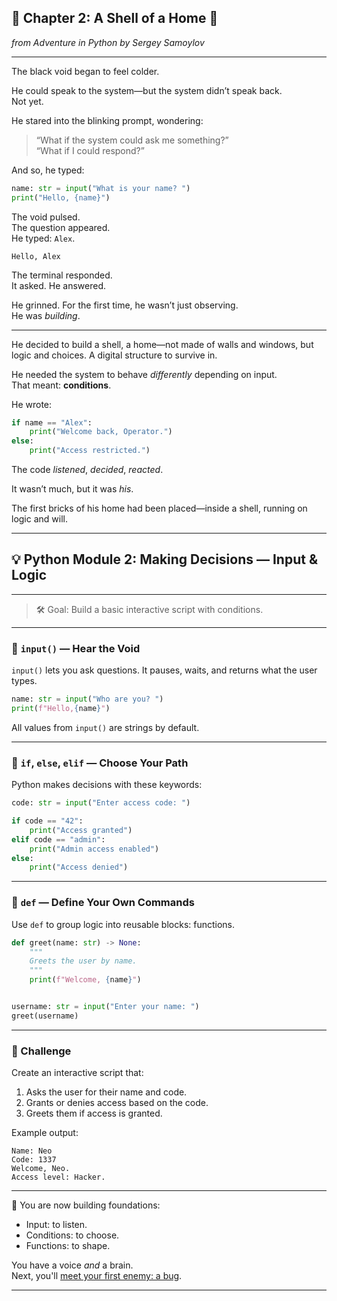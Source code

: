 ## 📖 Chapter 2: A Shell of a Home 🏡

*from Adventure in Python by Sergey Samoylov*

---

The black void began to feel colder.

He could speak to the system—but the system didn’t speak back.  
Not yet.

He stared into the blinking prompt, wondering:  
> “What if the system could ask me something?”  
> “What if I could respond?”

And so, he typed:

```python
name: str = input("What is your name? ")
print("Hello, {name}")
```

The void pulsed.  
The question appeared.  
He typed: `Alex`.

```
Hello, Alex
```

The terminal responded.  
It asked. He answered.

He grinned. For the first time, he wasn’t just observing.  
He was *building*.

---

He decided to build a shell, a home—not made of walls and windows, but logic and choices. A digital structure to survive in.

He needed the system to behave *differently* depending on input.  
That meant: **conditions**.

He wrote:

```python
if name == "Alex":
    print("Welcome back, Operator.")
else:
    print("Access restricted.")
```

The code *listened*, *decided*, *reacted*.

It wasn’t much, but it was *his*.

The first bricks of his home had been placed—inside a shell, running on logic and will.

---

## 💡 Python Module 2: Making Decisions — Input & Logic

---

> 🛠️ Goal: Build a basic interactive script with conditions.

---

### 🔹 `input()` — Hear the Void

`input()` lets you ask questions. It pauses, waits, and returns what the user types.

```python
name: str = input("Who are you? ")
print(f"Hello,{name}")
```

All values from `input()` are strings by default.

---

### 🔹 `if`, `else`, `elif` — Choose Your Path

Python makes decisions with these keywords:

```python
code: str = input("Enter access code: ")

if code == "42":
    print("Access granted")
elif code == "admin":
    print("Admin access enabled")
else:
    print("Access denied")
```

---

### 🔹 `def` — Define Your Own Commands

Use `def` to group logic into reusable blocks: functions.

```python
def greet(name: str) -> None:
    """
    Greets the user by name.
    """
    print(f"Welcome, {name}")


username: str = input("Enter your name: ")
greet(username)
```

---

### 🧠 Challenge

Create an interactive script that:
1. Asks the user for their name and code.
2. Grants or denies access based on the code.
3. Greets them if access is granted.

Example output:

```
Name: Neo
Code: 1337
Welcome, Neo.
Access level: Hacker.
```

---

🧱 You are now building foundations:
- Input: to listen.
- Conditions: to choose.
- Functions: to shape.

You have a voice *and* a brain.  
Next, you'll [meet your first enemy: a bug](Chapter_03.md).

---
